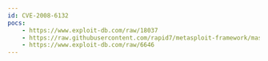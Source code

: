 ```yaml
---
id: CVE-2008-6132
pocs:
    - https://www.exploit-db.com/raw/18037
    - https://raw.githubusercontent.com/rapid7/metasploit-framework/master/modules/exploits/multi/http/phpscheduleit_start_date.rb
    - https://www.exploit-db.com/raw/6646
---
```

